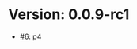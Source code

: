 # Version: 0.0.9-rc1

* [#6](https://github.com/bakuppus/github-action-semantic-tag-release-changelog2/pull/6): p4
